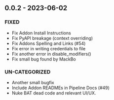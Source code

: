 ## 0.0.2 - 2023-06-02 
 
### FIXED 
- Fix Addon Install Instructions
- Fix PyAPI breakage (context overriding)
- Fix Addons Spelling and Links (#54)
- Fix error in writing credentials to file
- Fix another error in disable_modifiers()
- Fix small bug found by MackBo

### UN-CATEGORIZED 
- Another small bugfix
- Include Addon READMEs in Pipeline Docs (#49)
- Nuke BAT dead code and relevant UI/UX.

